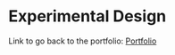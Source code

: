 # Experimental Design


Link to go back to the portfolio:
[Portfolio](https://s-bishnoi.github.io/shubham-bishnoi/)